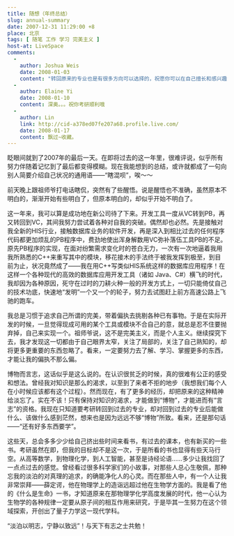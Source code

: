 ```yaml
---
title: 随想（年终总结）
slug: annual-summary
date: 2007-12-31 11:29:00 +8
place: 北京
tags: [ 随笔 工作 学习 完美主义 ]
host-at: LiveSpace
comments:
  -
    author: Joshua Weis 
    date: 2008-01-03
    content: "转回原来的专业也是有很多方向可以选择的，祝愿你可以在自己擅长和感兴趣的领域有所突破和创造！\n知识结构的广度和深度确实是一对矛盾，把握追求完美和追求效率之间的平衡也是艺术..唉~"
  -
    author: Elaine Yi 
    date: 2008-01-10
    content: 深奥。。。祝你考研顺利哦
  -
    author: Lin 
    link: http://cid-a378ed07fe207a68.profile.live.com/
    date: 2008-01-17
    content: 飘过~收藏。
---
```

眨眼间就到了2007年的最后一天。在即将过去的这一年里，很难评说，似乎所有努力伴随着记忆到了最后都变得模糊。现在我能想到的总结，或许就都成了一句向别人简要介绍自己状况的通用语——“瞎混呗”，唉～～

前天晚上跟祖师爷打电话瞎侃，突然有了些醒悟。说是醒悟也不准确，虽然原本不明白的，渐渐开始有些明白了，但原本明白的，却似乎开始不明白了。

这一年来，我可以算是成功地在新公司待了下来。开发工具一度从VC转到PB，再又转回到VC，其间我努力尝试着各种对自我的突破。偶然却也必然。先是接触对我全新的HIS行业，接触数据库业务的软件开发，再是深入到相比过去的任何程序代码都更加烦乱的PB程序中，费劲地使出浑身解数用VC弥补落伍工具PB的不足。原先PB程序的实现，在面对纷繁需求变化时的苍白无力，一次有一次地逼着我用我所熟悉的C++来重写其中的模块，移花接木的手法终于被我发挥到极至，到目前为止，状况竟然成了——我在用C++写类似HIS系统这样的数据库应用程序！在这样一个各种现代的高效的数据库应用开发工具（诸如 Java、C#）横飞的时代，我却因为各种原因，死守在过时的刀耕火种一般的开发方式上，一切只能倚仗自己的技术功底，快速地“发明”一个又一个的轮子，努力去试图赶上前方高速公路上飞驰的跑车。

我总是习惯于追求自己所谓的完美，带着偏执去挑剔各种已有事物。于是在实际开发的时候，一旦觉得现成可用的某个工具或模块不合自己的意，就总是忍不住要抛弃掉，自己来实现一个。祖师爷说，这不是完美主义，而是个人主义。继续探究下去，我才发现这一切都由于自己眼界太窄，关注了局部的，关注了自己熟知的，却将更多更重要的东西忽略了。看来，一定要努力去了解、学习、掌握更多的东西，才能让我的偏执不那么偏。

博物而言志，这话似乎是这么说的。在认识很贫乏的时候，真的很难有公正的感受和想法。曾经我对知识是那么的渴求，以至到了来者不拒的地步（我想我们每个人在小时候应该都有这个过程）。然而现在，有了更多的经历，却把原来的这种精神给淡忘了。实在不该！只有保持对知识的渴求，才能做到“博物”，才能进而有“言志”的资格。我现在只知道要考研转回到过去的专业，却对回到过去的专业后能做什么、该做什么感到茫然，想来也是因为远远不够“博物”所致。看来，还是那句话——“还有好多东西要学”。

这些天，总会多多少少给自己挤出些时间来看书，有过去的课本，也有新买的一些书。考研虽然在即，但我的目标却不是这一次，于是所看的书也显得有些天马行空。从高等数学，到物理化学，到人工智能，甚至是诗经论语……多少让我找回了一点点过去的感觉。曾经看过很多科学家们的小故事，对那些人总心生敬佩，那种忘我的淡泊的对真理的追求，的确能净化人的心灵。而在那些人中，有一个人让我非常崇拜——薛定谔，他在物理学上的造诣远超过他在生物学方面的。我是看了他的《什么是生命》一书，才知道原来在那物理学化学高度发展的时代，他一心认为生物学的各种规律一定要从原子间的相互作用来研究，于是毕其一生努力在这个领域探索，开创出了量子力学这一现代学科。

“淡泊以明志，宁静以致远”！与天下有志之士共勉！
